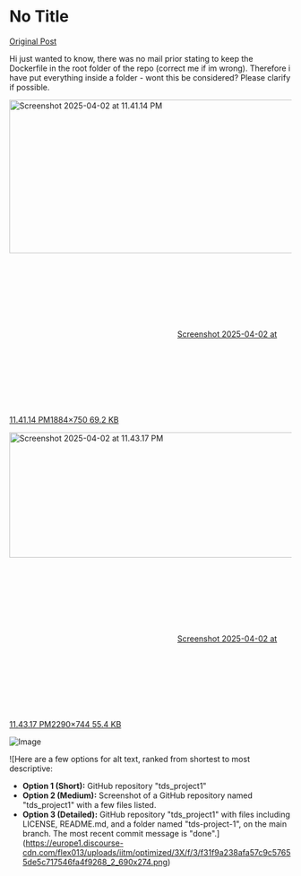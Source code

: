 # No Title

[Original Post](https://discourse.onlinedegree.iitm.ac.in/t/171141/222)

<p>Hi just wanted to know, there was no mail prior stating to keep the Dockerfile in the root folder of the repo (correct me if im wrong). Therefore i have put everything inside a folder - wont this be considered? Please clarify if possible.</p>
<p><div class="lightbox-wrapper"><a class="lightbox" href="https://europe1.discourse-cdn.com/flex013/uploads/iitm/original/3X/f/3/f31f9a238afa57c9c57655de5c717546fa4f9268.png" data-download-href="/uploads/short-url/yGLJpNbDtFyR6odAOMjGDE5bwWA.png?dl=1" title="Screenshot 2025-04-02 at 11.41.14 PM" rel="noopener nofollow ugc"><img src="https://europe1.discourse-cdn.com/flex013/uploads/iitm/optimized/3X/f/3/f31f9a238afa57c9c57655de5c717546fa4f9268_2_690x274.png" alt="Screenshot 2025-04-02 at 11.41.14 PM" data-base62-sha1="yGLJpNbDtFyR6odAOMjGDE5bwWA" width="690" height="274" srcset="https://europe1.discourse-cdn.com/flex013/uploads/iitm/optimized/3X/f/3/f31f9a238afa57c9c57655de5c717546fa4f9268_2_690x274.png, https://europe1.discourse-cdn.com/flex013/uploads/iitm/optimized/3X/f/3/f31f9a238afa57c9c57655de5c717546fa4f9268_2_1035x411.png 1.5x, https://europe1.discourse-cdn.com/flex013/uploads/iitm/optimized/3X/f/3/f31f9a238afa57c9c57655de5c717546fa4f9268_2_1380x548.png 2x" data-dominant-color="15191E"><div class="meta"><svg class="fa d-icon d-icon-far-image svg-icon" aria-hidden="true"><use href="#far-image"></use></svg><span class="filename">Screenshot 2025-04-02 at 11.41.14 PM</span><span class="informations">1884×750 69.2 KB</span><svg class="fa d-icon d-icon-discourse-expand svg-icon" aria-hidden="true"><use href="#discourse-expand"></use></svg></div></a></div></p>
<p><div class="lightbox-wrapper"><a class="lightbox" href="https://europe1.discourse-cdn.com/flex013/uploads/iitm/original/3X/8/5/85aed36152ce7c20f03accf0e9d01a5fc596109c.png" data-download-href="/uploads/short-url/j4C45mP7RXlVlYJb4gGqAqA8rXC.png?dl=1" title="Screenshot 2025-04-02 at 11.43.17 PM" rel="noopener nofollow ugc"><img src="https://europe1.discourse-cdn.com/flex013/uploads/iitm/optimized/3X/8/5/85aed36152ce7c20f03accf0e9d01a5fc596109c_2_690x224.png" alt="Screenshot 2025-04-02 at 11.43.17 PM" data-base62-sha1="j4C45mP7RXlVlYJb4gGqAqA8rXC" width="690" height="224" srcset="https://europe1.discourse-cdn.com/flex013/uploads/iitm/optimized/3X/8/5/85aed36152ce7c20f03accf0e9d01a5fc596109c_2_690x224.png, https://europe1.discourse-cdn.com/flex013/uploads/iitm/optimized/3X/8/5/85aed36152ce7c20f03accf0e9d01a5fc596109c_2_1035x336.png 1.5x, https://europe1.discourse-cdn.com/flex013/uploads/iitm/optimized/3X/8/5/85aed36152ce7c20f03accf0e9d01a5fc596109c_2_1380x448.png 2x" data-dominant-color="13161B"><div class="meta"><svg class="fa d-icon d-icon-far-image svg-icon" aria-hidden="true"><use href="#far-image"></use></svg><span class="filename">Screenshot 2025-04-02 at 11.43.17 PM</span><span class="informations">2290×744 55.4 KB</span><svg class="fa d-icon d-icon-discourse-expand svg-icon" aria-hidden="true"><use href="#discourse-expand"></use></svg></div></a></div></p>

![Image](https://europe1.discourse-cdn.com/flex013/uploads/iitm/optimized/3X/8/5/85aed36152ce7c20f03accf0e9d01a5fc596109c_2_690x224.png)

![Here are a few options for alt text, ranked from shortest to most descriptive:

*   **Option 1 (Short):** GitHub repository "tds\_project1"
*   **Option 2 (Medium):** Screenshot of a GitHub repository named "tds\_project1" with a few files listed.
*   **Option 3 (Detailed):** GitHub repository "tds\_project1" with files including LICENSE, README.md, and a folder named "tds-project-1", on the main branch. The most recent commit message is "done".](https://europe1.discourse-cdn.com/flex013/uploads/iitm/optimized/3X/f/3/f31f9a238afa57c9c57655de5c717546fa4f9268_2_690x274.png)